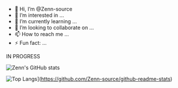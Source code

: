 - 👋 Hi, I’m @Zenn-source
- 👀 I’m interested in ...
- 🌱 I’m currently learning ...
- 💞️ I’m looking to collaborate on ...
- 📫 How to reach me ...
- ⚡ Fun fact: ...

IN PROGRESS

![Zenn's GitHub stats](https://github-readme-stats.vercel.app/api?username=Zenn-source&theme=tokyonight&show_icons=true)


![Top Langs](https://github-readme-stats.vercel.app/api/top-langs/?username=Zenn-source)](https://github.com/Zenn-source/github-readme-stats)
